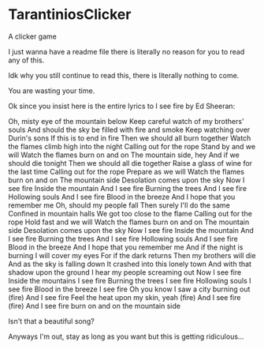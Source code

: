 # TarantiniosClicker
A clicker game

I just wanna have a readme file there is literally no reason for you to read any of this.

Idk why you still continue to read this, there is literally nothing to come.

You are wasting your time.


Ok since you insist here is the entire lyrics to I see fire by Ed Sheeran:

Oh, misty eye of the mountain below
Keep careful watch of my brothers' souls
And should the sky be filled with fire and smoke
Keep watching over Durin's sons
If this is to end in fire
Then we should all burn together
Watch the flames climb high into the night
Calling out for the rope
Stand by and we will
Watch the flames burn on and on
The mountain side, hey
And if we should die tonight
Then we should all die together
Raise a glass of wine for the last time
Calling out for the rope
Prepare as we will
Watch the flames burn on and on
The mountain side
Desolation comes upon the sky
Now I see fire
Inside the mountain
And I see fire
Burning the trees
And I see fire
Hollowing souls
And I see fire
Blood in the breeze
And I hope that you remember me
Oh, should my people fall
Then surely I'll do the same
Confined in mountain halls
We got too close to the flame
Calling out for the rope
Hold fast and we will
Watch the flames burn on and on
The mountain side
Desolation comes upon the sky
Now I see fire
Inside the mountain
And I see fire
Burning the trees
And I see fire
Hollowing souls
And I see fire
Blood in the breeze
And I hope that you remember me
And if the night is burning
I will cover my eyes
For if the dark returns
Then my brothers will die
And as the sky is falling down
It crashed into this lonely town
And with that shadow upon the ground
I hear my people screaming out
Now I see fire
Inside the mountains
I see fire
Burning the trees
I see fire
Hollowing souls
I see fire
Blood in the breeze
I see fire
Oh you know I saw a city burning out (fire)
And I see fire
Feel the heat upon my skin, yeah (fire)
And I see fire (fire)
And I see fire burn on and on the mountain side


Isn't that a beautiful song?

Anyways I'm out, stay as long as you want but this is getting ridiculous...


